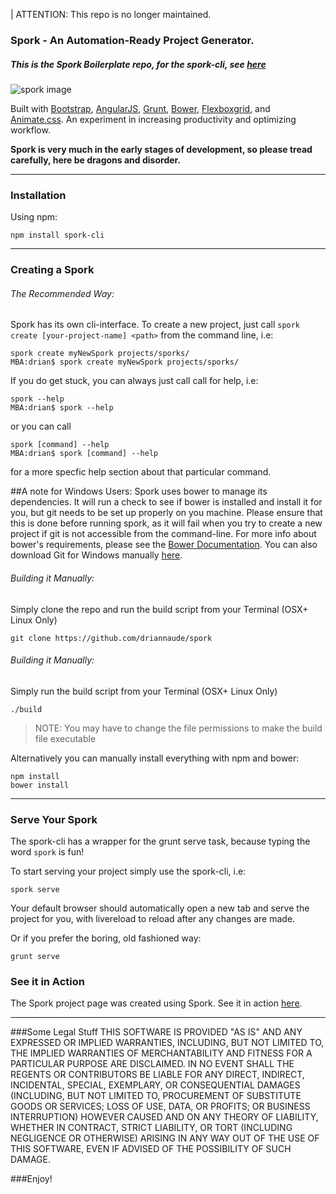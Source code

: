 | ATTENTION: This repo is no longer maintained.

### Spork - An Automation-Ready Project Generator.
##### This is the Spork Boilerplate repo, for the spork-cli, see [here](https://github.com/driannaude/spork-cli)
![spork image](http://notanengineer.com/blog/wp-content/uploads/2015/04/spork.png "spork-cli interface")

Built with [Bootstrap](https://www.getbootstrap.com), [AngularJS](https://www.angularjs.org), [Grunt](https://www.gruntjs.com), [Bower](https://www.bower.io), [Flexboxgrid](https://www.flexboxgrid.com), and [Animate.css](https://http://daneden.github.io/animate.css/).
An experiment in increasing productivity and optimizing workflow. 

__Spork is very much in the early stages of development, so please tread carefully, here be dragons and disorder.__

---


### Installation

Using npm:

```
npm install spork-cli
```

---

### Creating a Spork

###### The Recommended Way:

Spork has its own cli-interface. To create a new project, just call `spork create [your-project-name] <path>` from the command line, i.e:

```
spork create myNewSpork projects/sporks/ 
MBA:drian$ spork create myNewSpork projects/sporks/ 
```

If you do get stuck, you can always just call call for help, i.e:

```
spork --help
MBA:drian$ spork --help
```

or you can call

```
spork [command] --help
MBA:drian$ spork [command] --help
```

for a more specfic help section about that particular command.


> 
##A note for Windows Users:
Spork uses bower to manage its dependencies. It will run a check to see if bower is installed and install it for you, but git needs to be set up properly on you machine.
Please ensure that this is done before running spork, as it will fail when you try to create a new project if git is not accessible from the command-line. For more info about bower's requirements, please see the [Bower Documentation](https://github.com/bower/bower#windows-users). You can also download Git for Windows manually [here](http://git-scm.org/).
>

###### Building it Manually:

Simply clone the repo and run the build script from your Terminal (OSX+ Linux Only)

```
git clone https://github.com/driannaude/spork
```

###### Building it Manually:

Simply run the build script from your Terminal (OSX+ Linux Only)

```
./build
```

>NOTE: You may have to change the file permissions to make the build file executable

Alternatively you can manually install everything with npm and bower:

```
npm install
bower install
```

---

### Serve Your Spork

The spork-cli has a wrapper for the grunt serve task, because typing the word `spork` is fun! 

To start serving your project simply use the spork-cli, i.e:

```
spork serve
```

Your default browser should automatically open a new tab and serve the project for you, with livereload to reload after any changes are made.

Or if you prefer the boring, old fashioned way:

```
grunt serve
```
### See it in Action

The Spork project page was created using Spork. See it in action [here](http://notanengineer.com/projects/spork/).

---

###Some Legal Stuff
THIS SOFTWARE IS PROVIDED "AS IS" AND ANY EXPRESSED OR IMPLIED WARRANTIES, INCLUDING, BUT NOT LIMITED TO, THE IMPLIED WARRANTIES OF MERCHANTABILITY AND FITNESS FOR A PARTICULAR PURPOSE ARE DISCLAIMED. IN NO EVENT SHALL THE REGENTS OR CONTRIBUTORS BE LIABLE FOR ANY DIRECT, INDIRECT, INCIDENTAL, SPECIAL, EXEMPLARY, OR CONSEQUENTIAL DAMAGES (INCLUDING, BUT NOT LIMITED TO, PROCUREMENT OF SUBSTITUTE GOODS OR SERVICES; LOSS OF USE, DATA, OR PROFITS; OR BUSINESS INTERRUPTION)
HOWEVER CAUSED AND ON ANY THEORY OF LIABILITY, WHETHER IN CONTRACT, STRICT LIABILITY, OR TORT (INCLUDING NEGLIGENCE OR OTHERWISE) ARISING IN ANY WAY OUT OF THE USE OF THIS SOFTWARE, EVEN IF ADVISED OF THE POSSIBILITY OF SUCH DAMAGE.

###Enjoy!
